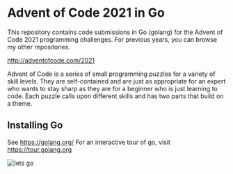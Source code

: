 # Advent of Code 2021 in Go

This repository contains code submissions in Go (golang) for the Advent of Code 2021 programming challenges. For previous years, you can browse my other repositories.

http://adventofcode.com/2021

Advent of Code is a series of small programming puzzles for a variety of skill levels. They are self-contained and are just as appropriate for an expert who wants to stay sharp as they are for a beginner who is just learning to code. Each puzzle calls upon different skills and has two parts that build on a theme.

## Installing Go

See https://golang.org/
For an interactive tour of go, visit https://tour.golang.org

![lets go](http://i.imgur.com/sDBaVEy.png)
